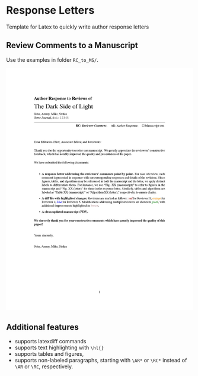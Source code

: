 # Response Letters
Template for Latex to quickly write author response letters 

## Review Comments to a Manuscript

Use the examples in folder `RC_to_MS/`.

<img alt="Screenshot of the output PDF of Review Comments to the Manuscript" src="./figs/Response_Page1.jpg" style="max-width: 100%" />


## Additional features

- supports latexdiff commands
- supports text highlighting with `\hl{}`
- supports tables and figures,
- supports non-labeled paragraphs, starting with `\AR*` or `\RC*` instead of `\AR` or `\RC`, respectively.

